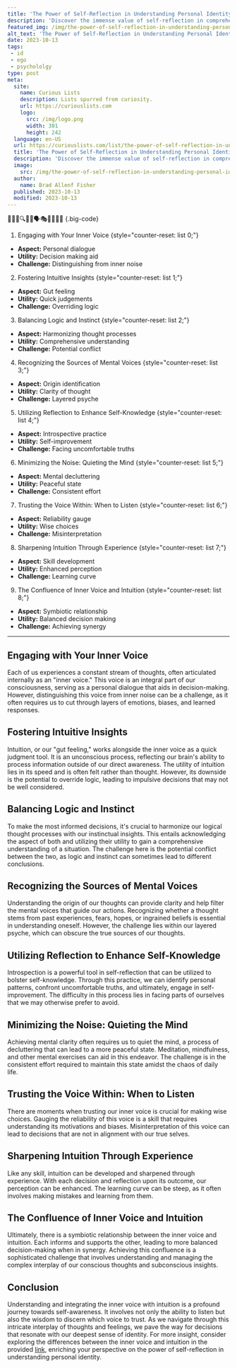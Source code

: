 ```yaml
---
title: 'The Power of Self-Reflection in Understanding Personal Identity'
description: 'Discover the immense value of self-reflection in comprehending personal identity, as it encourages a curious outlook towards self-discovery and growth.'
featured_img: /img/the-power-of-self-reflection-in-understanding-personal-identity.webp
alt_text: 'The Power of Self-Reflection in Understanding Personal Identity'
date: 2023-10-13
tags:
 - id
 - ego
 - psychololgy
type: post
meta:
  site:
    name: Curious Lists
    description: Lists spurred from curiosity.
    url: https://curiouslists.com
    logo:
      src: /img/logo.png
      width: 301
      height: 242
  language: en-US
  url: https://curiouslists.com/list/the-power-of-self-reflection-in-understanding-personal-identity
  title: 'The Power of Self-Reflection in Understanding Personal Identity'
  description: 'Discover the immense value of self-reflection in comprehending personal identity, as it encourages a curious outlook towards self-discovery and growth.'
  image:
    src: /img/the-power-of-self-reflection-in-understanding-personal-identity.webp
  author:
    name: Brad Allenf Fisher
  published: 2023-10-13
  modified: 2023-10-13
---
```



🧠🤔💭🔍✨💡🗣️🎭🕵️‍♂️🙇‍♀️ {.big-code}

1. Engaging with Your Inner Voice {style="counter-reset: list 0;"}
  - **Aspect:** Personal dialogue
  - **Utility:** Decision making aid
  - **Challenge:** Distinguishing from inner noise

2. Fostering Intuitive Insights {style="counter-reset: list 1;"}
  - **Aspect:** Gut feeling
  - **Utility:** Quick judgements
  - **Challenge:** Overriding logic

3. Balancing Logic and Instinct {style="counter-reset: list 2;"}
  - **Aspect:** Harmonizing thought processes
  - **Utility:** Comprehensive understanding
  - **Challenge:** Potential conflict

4. Recognizing the Sources of Mental Voices {style="counter-reset: list 3;"}
  - **Aspect:** Origin identification
  - **Utility:** Clarity of thought
  - **Challenge:** Layered psyche

5. Utilizing Reflection to Enhance Self-Knowledge {style="counter-reset: list 4;"}
  - **Aspect:** Introspective practice
  - **Utility:** Self-improvement
  - **Challenge:** Facing uncomfortable truths

6. Minimizing the Noise: Quieting the Mind {style="counter-reset: list 5;"}
  - **Aspect:** Mental decluttering
  - **Utility:** Peaceful state
  - **Challenge:** Consistent effort

7. Trusting the Voice Within: When to Listen {style="counter-reset: list 6;"}
  - **Aspect:** Reliability gauge
  - **Utility:** Wise choices
  - **Challenge:** Misinterpretation

8. Sharpening Intuition Through Experience {style="counter-reset: list 7;"}
  - **Aspect:** Skill development
  - **Utility:** Enhanced perception
  - **Challenge:** Learning curve

9. The Confluence of Inner Voice and Intuition {style="counter-reset: list 8;"}
  - **Aspect:** Symbiotic relationship
  - **Utility:** Balanced decision making
  - **Challenge:** Achieving synergy


---
## Engaging with Your Inner Voice
Each of us experiences a constant stream of thoughts, often articulated internally as an "inner voice." This voice is an integral part of our consciousness, serving as a personal dialogue that aids in decision-making. However, distinguishing this voice from inner noise can be a challenge, as it often requires us to cut through layers of emotions, biases, and learned responses.

## Fostering Intuitive Insights
Intuition, or our "gut feeling," works alongside the inner voice as a quick judgment tool. It is an unconscious process, reflecting our brain's ability to process information outside of our direct awareness. The utility of intuition lies in its speed and is often felt rather than thought. However, its downside is the potential to override logic, leading to impulsive decisions that may not be well considered.

## Balancing Logic and Instinct
To make the most informed decisions, it's crucial to harmonize our logical thought processes with our instinctual insights. This entails acknowledging the aspect of both and utilizing their utility to gain a comprehensive understanding of a situation. The challenge here is the potential conflict between the two, as logic and instinct can sometimes lead to different conclusions.

## Recognizing the Sources of Mental Voices
Understanding the origin of our thoughts can provide clarity and help filter the mental voices that guide our actions. Recognizing whether a thought stems from past experiences, fears, hopes, or ingrained beliefs is essential in understanding oneself. However, the challenge lies within our layered psyche, which can obscure the true sources of our thoughts.

## Utilizing Reflection to Enhance Self-Knowledge
Introspection is a powerful tool in self-reflection that can be utilized to bolster self-knowledge. Through this practice, we can identify personal patterns, confront uncomfortable truths, and ultimately, engage in self-improvement. The difficulty in this process lies in facing parts of ourselves that we may otherwise prefer to avoid.

## Minimizing the Noise: Quieting the Mind
Achieving mental clarity often requires us to quiet the mind, a process of decluttering that can lead to a more peaceful state. Meditation, mindfulness, and other mental exercises can aid in this endeavor. The challenge is in the consistent effort required to maintain this state amidst the chaos of daily life.

## Trusting the Voice Within: When to Listen
There are moments when trusting our inner voice is crucial for making wise choices. Gauging the reliability of this voice is a skill that requires understanding its motivations and biases. Misinterpretation of this voice can lead to decisions that are not in alignment with our true selves.

## Sharpening Intuition Through Experience
Like any skill, intuition can be developed and sharpened through experience. With each decision and reflection upon its outcome, our perception can be enhanced. The learning curve can be steep, as it often involves making mistakes and learning from them.

## The Confluence of Inner Voice and Intuition
Ultimately, there is a symbiotic relationship between the inner voice and intuition. Each informs and supports the other, leading to more balanced decision-making when in synergy. Achieving this confluence is a sophisticated challenge that involves understanding and managing the complex interplay of our conscious thoughts and subconscious insights.

## Conclusion
Understanding and integrating the inner voice with intuition is a profound journey towards self-awareness. It involves not only the ability to listen but also the wisdom to discern which voice to trust. As we navigate through this intricate interplay of thoughts and feelings, we pave the way for decisions that resonate with our deepest sense of identity. For more insight, consider exploring the differences between the inner voice and intuition in the provided [link](https://curiouslists.com/list/inner-voice-vs-intuition-deciphering-the-voices-within), enriching your perspective on the power of self-reflection in understanding personal identity.